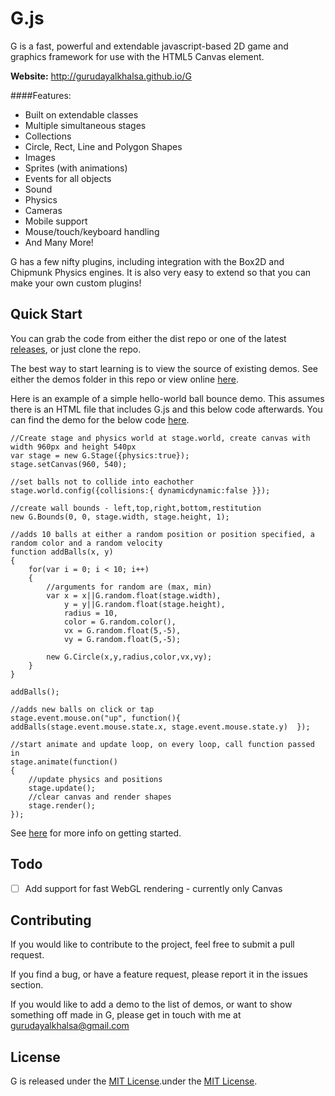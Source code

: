 G.js
=============

G is a fast, powerful and extendable javascript-based 2D game and graphics framework for use with the HTML5 Canvas element.

**Website:** http://gurudayalkhalsa.github.io/G

####Features:

- Built on extendable classes
- Multiple simultaneous stages
- Collections
- Circle, Rect, Line and Polygon Shapes
- Images
- Sprites (with animations)
- Events for all objects
- Sound
- Physics
- Cameras
- Mobile support
- Mouse/touch/keyboard handling
- And Many More!

G has a few nifty plugins, including integration with the Box2D and Chipmunk Physics engines. It is also very easy to extend so that you can make your own custom plugins!

Quick Start
-----------------

You can grab the code from either the dist repo or one of the latest [releases](https://github.com/GurudayalKhalsa/G/releases), or just clone the repo.

The best way to start learning is to view the source of existing demos. See either the demos folder in this repo or view online [here](http://gurudayalkhalsa.github.io/G/demos/).

Here is an example of a simple hello-world ball bounce demo. This assumes there is an HTML file that includes G.js and this below code afterwards. You can find the demo for the below code [here](http://gurudayalkhalsa.github.io/G/demos/bounce).

    //Create stage and physics world at stage.world, create canvas with width 960px and height 540px
    var stage = new G.Stage({physics:true});
    stage.setCanvas(960, 540);

    //set balls not to collide into eachother
    stage.world.config({collisions:{ dynamicdynamic:false }});

    //create wall bounds - left,top,right,bottom,restitution
    new G.Bounds(0, 0, stage.width, stage.height, 1);

    //adds 10 balls at either a random position or position specified, a random color and a random velocity
    function addBalls(x, y)
    {
        for(var i = 0; i < 10; i++)
        {
            //arguments for random are (max, min)
            var x = x||G.random.float(stage.width),
                y = y||G.random.float(stage.height),
                radius = 10,
                color = G.random.color(),
                vx = G.random.float(5,-5),
                vy = G.random.float(5,-5);

            new G.Circle(x,y,radius,color,vx,vy);
        }
    }

    addBalls();

    //adds new balls on click or tap
    stage.event.mouse.on("up", function(){  addBalls(stage.event.mouse.state.x, stage.event.mouse.state.y)  });

    //start animate and update loop, on every loop, call function passed in
    stage.animate(function()
    {
        //update physics and positions
        stage.update();
        //clear canvas and render shapes
        stage.render();
    });

See [here](http://gurudayalkhalsa.github.io/G/getting-started) for more info on getting started.


Todo
--------

- [ ] Add support for fast WebGL rendering - currently only Canvas

Contributing
------------

If you would like to contribute to the project, feel free to submit a pull request.

If you find a bug, or have a feature request, please report it in the issues section.

If you would like to add a demo to the list of demos, or want to show something off made in G, please get in touch with me at gurudayalkhalsa@gmail.com

License
-------

G is released under the [MIT License](http://opensource.org/licenses/MIT).under the [MIT License](http://opensource.org/licenses/MIT).